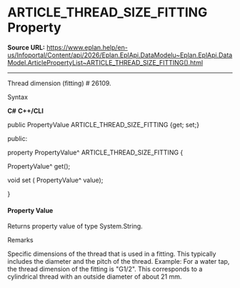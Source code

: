 # ARTICLE_THREAD_SIZE_FITTING Property

**Source URL:** https://www.eplan.help/en-us/Infoportal/Content/api/2026/Eplan.EplApi.DataModelu~Eplan.EplApi.DataModel.ArticlePropertyList~ARTICLE_THREAD_SIZE_FITTING().html

---

Thread dimension (fitting) # 26109.

Syntax

**C#**
**C++/CLI**


public PropertyValue ARTICLE_THREAD_SIZE_FITTING {get; set;}

public:

property PropertyValue^ ARTICLE_THREAD_SIZE_FITTING {

   PropertyValue^ get();

   void set (    PropertyValue^ value);

}


#### Property Value

Returns property value of type System.String.

Remarks

Specific dimensions of the thread that is used in a fitting. This typically includes the diameter and the pitch of the thread. Example: For a water tap, the thread dimension of the fitting is "G1/2". This corresponds to a cylindrical thread with an outside diameter of about 21 mm.
